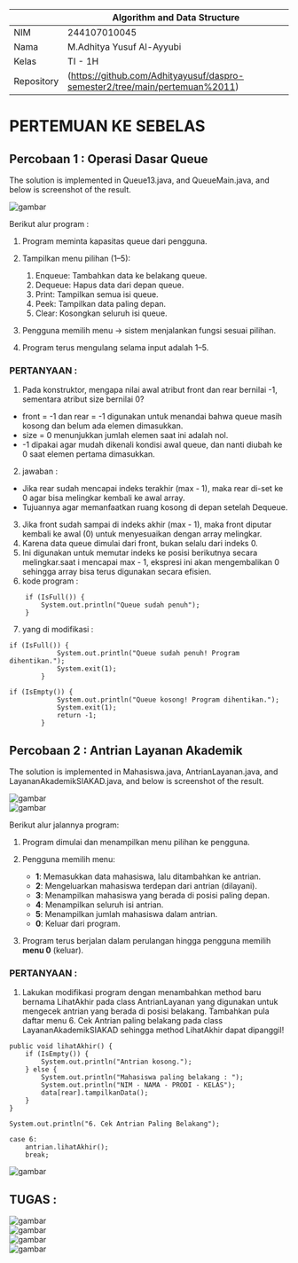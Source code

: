 |  | Algorithm and Data Structure |
|--|--|
| NIM |   244107010045|
| Nama |  M.Adhitya Yusuf Al-Ayyubi |
| Kelas | TI - 1H |
| Repository | (https://github.com/Adhityayusuf/daspro-semester2/tree/main/pertemuan%2011)     

# PERTEMUAN KE SEBELAS    

## Percobaan 1 : Operasi Dasar Queue     

The solution is implemented in Queue13.java, and QueueMain.java, and below is screenshot of the result.       

![gambar](../gambar/gambar1.11.png)     

Berikut alur program :

1. Program meminta kapasitas queue dari pengguna.
2. Tampilkan menu pilihan (1–5):

   1. Enqueue: Tambahkan data ke belakang queue.
   2. Dequeue: Hapus data dari depan queue.
   3. Print: Tampilkan semua isi queue.
   4. Peek: Tampilkan data paling depan.
   5. Clear: Kosongkan seluruh isi queue.
3. Pengguna memilih menu → sistem menjalankan fungsi sesuai pilihan.
4. Program terus mengulang selama input adalah 1–5.

### PERTANYAAN : 
1. Pada konstruktor, mengapa nilai awal atribut front dan rear bernilai -1, sementara atribut size 
bernilai 0?     
- front = -1 dan rear = -1 digunakan untuk menandai bahwa queue masih kosong dan belum ada elemen dimasukkan.
- size = 0 menunjukkan jumlah elemen saat ini adalah nol.
- -1 dipakai agar mudah dikenali kondisi awal queue, dan nanti diubah ke 0 saat elemen pertama dimasukkan.    
2. jawaban :   
- Jika rear sudah mencapai indeks terakhir (max - 1), maka rear di-set ke 0 agar bisa melingkar kembali ke awal array.
- Tujuannya agar memanfaatkan ruang kosong di depan setelah Dequeue.
3. Jika front sudah sampai di indeks akhir (max - 1), maka front diputar kembali ke awal (0) untuk menyesuaikan dengan array melingkar.
4. Karena data queue dimulai dari front, bukan selalu dari indeks 0.
5. Ini digunakan untuk memutar indeks ke posisi berikutnya secara melingkar.saat i mencapai max - 1, ekspresi ini akan mengembalikan 0 sehingga array bisa terus digunakan secara efisien.
6. kode program :
```
    if (IsFull()) {
        System.out.println("Queue sudah penuh");
    }
```     
7. yang di modifikasi :
```
if (IsFull()) {
            System.out.println("Queue sudah penuh! Program dihentikan.");
            System.exit(1);
        }
```    
```
if (IsEmpty()) {
            System.out.println("Queue kosong! Program dihentikan.");
            System.exit(1);
            return -1;
        }
```    

## Percobaan 2 :  Antrian Layanan Akademik    

The solution is implemented in Mahasiswa.java, AntrianLayanan.java, and LayananAkademikSIAKAD.java, and below is screenshot of the result.    

![gambar](../gambar/gambar2.11.png)     
![gambar](../gambar/gambar3.11.png)     

Berikut alur jalannya program:

1. Program dimulai dan menampilkan menu pilihan ke pengguna.
2. Pengguna memilih menu:

   * **1**: Memasukkan data mahasiswa, lalu ditambahkan ke antrian.
   * **2**: Mengeluarkan mahasiswa terdepan dari antrian (dilayani).
   * **3**: Menampilkan mahasiswa yang berada di posisi paling depan.
   * **4**: Menampilkan seluruh isi antrian.
   * **5**: Menampilkan jumlah mahasiswa dalam antrian.
   * **0**: Keluar dari program.
3. Program terus berjalan dalam perulangan hingga pengguna memilih **menu 0** (keluar).

### PERTANYAAN :     
1. Lakukan modifikasi program dengan menambahkan method baru bernama LihatAkhir pada class AntrianLayanan yang digunakan untuk mengecek antrian yang berada di posisi belakang. Tambahkan pula daftar menu 6. Cek Antrian paling belakang pada class LayananAkademikSIAKAD sehingga method LihatAkhir dapat dipanggil!        

```
public void lihatAkhir() {
    if (IsEmpty()) {
        System.out.println("Antrian kosong.");
    } else {
        System.out.println("Mahasiswa paling belakang : ");
        System.out.println("NIM - NAMA - PRODI - KELAS");
        data[rear].tampilkanData();
    }
}
```
```
System.out.println("6. Cek Antrian Paling Belakang");
```
```
case 6:
    antrian.lihatAkhir();
    break;
```
![gambar](../gambar/gambar4.11.png)     

## TUGAS :   

![gambar](../gambar/gambar5.11.png)     
![gambar](../gambar/gambar6.11.png)     
![gambar](../gambar/gambar7.11.png)     
![gambar](../gambar/gambar8.11.png)      